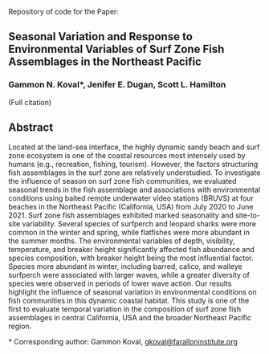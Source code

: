 Repository of code for the Paper: 

## Seasonal Variation and Response to Environmental Variables of Surf Zone Fish Assemblages in the Northeast Pacific

### Gammon N. Koval*, Jenifer E. Dugan, Scott L. Hamilton

(Full citation)

## Abstract

Located at the land-sea interface, the highly dynamic sandy beach and surf zone ecosystem is one of the coastal resources most intensely used by humans (e.g., recreation, fishing, tourism). However, the factors structuring fish assemblages in the surf zone are relatively understudied. To investigate the influence of season on surf zone fish communities, we evaluated seasonal trends in the fish assemblage and associations with environmental conditions using baited remote underwater video stations (BRUVS) at four beaches in the Northeast Pacific (California, USA) from July 2020 to June 2021. Surf zone fish assemblages exhibited marked seasonality and site-to-site variability. Several species of surfperch and leopard sharks were more common in the winter and spring, while flatfishes were more abundant in the summer months. The environmental variables of depth, visibility, temperature, and breaker height significantly affected fish abundance and species composition, with breaker height being the most influential factor. Species more abundant in winter, including barred, calico, and walleye surfperch were associated with larger waves, while a greater diversity of species were observed in periods of lower wave action. Our results highlight the influence of seasonal variation in environmental conditions on fish communities in this dynamic coastal habitat. This study is one of the first to evaluate temporal variation in the composition of surf zone fish assemblages in central California, USA and the broader Northeast Pacific region.

&#8291;* Corresponding author: Gammon Koval, [gkoval@faralloninstitute.org](mailto:gkoval@faralloninstitute.org)
